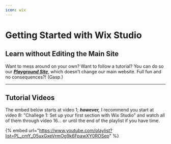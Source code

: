 ```yaml
---
icon: wix
---
```


# Getting Started with Wix Studio

## Learn without Editing the Main Site

Want to mess around on your own? Want to follow a tutorial? You can do so our [_**Playground Site**_](https://manage.wix.com/dashboard/8ada366d-6fbd-4d0e-9806-3ed782f61264/home?referralInfo=sidebar), which doesn't change our main website. Full fun and no consequences?! (Gasp.)

***

## Tutorial Videos

The embed below starts at video 1; _**however,**_ I recommend you start at video 8: "Challege 1: Set up your first section with Wix Studio" and watch all of them through video 16... or until the end of the playlist if you have time.

{% embed url="https://www.youtube.com/playlist?list=PL_cmY_O5uxGxeVrmOg9k6FpawXY0ROSep" %}

